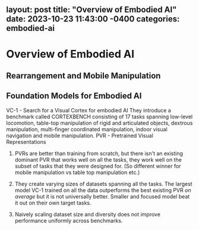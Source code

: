 layout: post
title:  "Overview of Embodied AI"
date:   2023-10-23 11:43:00 -0400
categories: embodied-ai
---


# Overview of Embodied AI


## Rearrangement and Mobile Manipulation 


## Foundation Models for Embodied AI

VC-1 - Search for a Visual Cortex for embodied AI 
They introduce a benchmark called CORTEXBENCH consisting of 17 tasks spanning low-level locomotion, table-top manipulation of rigid and articulated objects, dextrous manipulation, multi-finger coordinated manipulation, indoor visual navigation and mobile manipulation. 
PVR - Pretrained Visual Representations 

1. PVRs are better than training from scratch, but there isn't an existing dominant PVR that works well on all the tasks, they work well on the subset of tasks that they were designed for. (So different winner for mobile manipulation vs table top manipulation etc.) 

2. They create varying sizes of datasets spanning all the tasks. The largest model VC-1 trained on all the data outperforms the best existing PVR *on average* but it is not universally better. Smaller and focused model beat it out on their own target tasks.

3. Naively scaling dataset size and diversity does not improve performance uniformly across benchmarks.